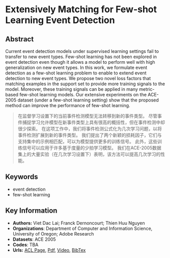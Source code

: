 # Extensively Matching for Few-shot Learning Event Detection
## Abstract
Current event detection models under supervised learning settings fail to transfer to new event types. Few-shot learning has not been explored in event detection even though it allows a model to perform well with high generalization on new event types. In this work, we formulate event detection as a few-shot learning problem to enable to extend event detection to new event types. We propose two novel loss factors that matching examples in the support set to provide more training signals to the model. Moreover, these training signals can be applied in many metric-based few-shot learning models. Our extensive experiments on the ACE-2005 dataset (under a few-shot learning setting) show that the proposed method can improve the performance of few-shot learning.
> 在监督学习设置下的当前事件检测模型无法转移到新的事件类型。 尽管事件捕捉学习允许模型在新事件类型上具有很高的概括性，但在事件检测中却很少探索。 在这项工作中，我们将事件检测公式化为几次学习问题，以将事件检测扩展到新的事件类型。 我们提出了两个新颖的损耗因子，它们与支持集中的示例相匹配，可以为模型提供更多的训练信号。 此外，这些训练信号可以应用于许多基于度量的少拍学习模型。 我们在ACE-2005数据集上的大量实验（在几次学习设置下）表明，该方法可以提高几次学习的性能。
## Keywords
- event detection
- few-shot learning
## Key Information
- **Authors:** Viet Dac Lai; Franck Dernoncourt; Thien Huu Nguyen
- **Organizations**: Department of Computer and Information Science, University of Oregon; Adobe Research
- **Datasets**: ACE 2005
- **Codes**: TBA
- **Urls:** [ACL Page](https://www.aclweb.org/anthology/2020.nuse-1.5/), [Pdf](https://github.com/Clearailhc/KG-NLP-Papers/blob/main/ACL/2020/EE/pdf/2020.nuse-1.5.pdf), [Video](http://slideslive.com/38929744), [BibTex](https://www.aclweb.org/anthology/2020.nuse-1.5.bib)
